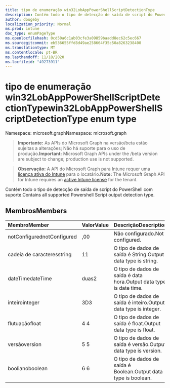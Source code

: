 ```yaml
---
title: tipo de enumeração win32LobAppPowerShellScriptDetectionType
description: Contém todo o tipo de detecção de saída de script do PowerShell com suporte.
author: dougeby
localization_priority: Normal
ms.prod: intune
doc_type: enumPageType
ms.openlocfilehash: 0cd50a6c1ab03cfe3a09859baadd8ec62c5ec667
ms.sourcegitcommit: eb536655ffd8d49ae258664f35c50a8263238400
ms.translationtype: MT
ms.contentlocale: pt-BR
ms.lasthandoff: 11/18/2020
ms.locfileid: "49273911"
---
```

# <a name="win32lobapppowershellscriptdetectiontype-enum-type"></a><span data-ttu-id="2f925-103">tipo de enumeração win32LobAppPowerShellScriptDetectionType</span><span class="sxs-lookup"><span data-stu-id="2f925-103">win32LobAppPowerShellScriptDetectionType enum type</span></span>

<span data-ttu-id="2f925-104">Namespace: microsoft.graph</span><span class="sxs-lookup"><span data-stu-id="2f925-104">Namespace: microsoft.graph</span></span>

> <span data-ttu-id="2f925-105">**Importante:** As APIs do Microsoft Graph na versão/beta estão sujeitas a alterações; Não há suporte para o uso de produção.</span><span class="sxs-lookup"><span data-stu-id="2f925-105">**Important:** Microsoft Graph APIs under the /beta version are subject to change; production use is not supported.</span></span>

> <span data-ttu-id="2f925-106">**Observação:** A API do Microsoft Graph para Intune requer uma [licença ativa do Intune](https://go.microsoft.com/fwlink/?linkid=839381) para o locatário.</span><span class="sxs-lookup"><span data-stu-id="2f925-106">**Note:** The Microsoft Graph API for Intune requires an [active Intune license](https://go.microsoft.com/fwlink/?linkid=839381) for the tenant.</span></span>

<span data-ttu-id="2f925-107">Contém todo o tipo de detecção de saída de script do PowerShell com suporte.</span><span class="sxs-lookup"><span data-stu-id="2f925-107">Contains all supported Powershell Script output detection type.</span></span>

## <a name="members"></a><span data-ttu-id="2f925-108">Membros</span><span class="sxs-lookup"><span data-stu-id="2f925-108">Members</span></span>
|<span data-ttu-id="2f925-109">Membro</span><span class="sxs-lookup"><span data-stu-id="2f925-109">Member</span></span>|<span data-ttu-id="2f925-110">Valor</span><span class="sxs-lookup"><span data-stu-id="2f925-110">Value</span></span>|<span data-ttu-id="2f925-111">Descrição</span><span class="sxs-lookup"><span data-stu-id="2f925-111">Description</span></span>|
|:---|:---|:---|
|<span data-ttu-id="2f925-112">notConfigured</span><span class="sxs-lookup"><span data-stu-id="2f925-112">notConfigured</span></span>|<span data-ttu-id="2f925-113">,0</span><span class="sxs-lookup"><span data-stu-id="2f925-113">0</span></span>|<span data-ttu-id="2f925-114">Não configurado.</span><span class="sxs-lookup"><span data-stu-id="2f925-114">Not configured.</span></span>|
|<span data-ttu-id="2f925-115">cadeia de caracteres</span><span class="sxs-lookup"><span data-stu-id="2f925-115">string</span></span>|<span data-ttu-id="2f925-116">1</span><span class="sxs-lookup"><span data-stu-id="2f925-116">1</span></span>|<span data-ttu-id="2f925-117">O tipo de dados de saída é String.</span><span class="sxs-lookup"><span data-stu-id="2f925-117">Output data type is string.</span></span>|
|<span data-ttu-id="2f925-118">dateTime</span><span class="sxs-lookup"><span data-stu-id="2f925-118">dateTime</span></span>|<span data-ttu-id="2f925-119">duas</span><span class="sxs-lookup"><span data-stu-id="2f925-119">2</span></span>|<span data-ttu-id="2f925-120">O tipo de dados de saída é data hora.</span><span class="sxs-lookup"><span data-stu-id="2f925-120">Output data type is date time.</span></span>|
|<span data-ttu-id="2f925-121">inteiro</span><span class="sxs-lookup"><span data-stu-id="2f925-121">integer</span></span>|<span data-ttu-id="2f925-122">3D</span><span class="sxs-lookup"><span data-stu-id="2f925-122">3</span></span>|<span data-ttu-id="2f925-123">O tipo de dados de saída é inteiro.</span><span class="sxs-lookup"><span data-stu-id="2f925-123">Output data type is integer.</span></span>|
|<span data-ttu-id="2f925-124">flutuação</span><span class="sxs-lookup"><span data-stu-id="2f925-124">float</span></span>|<span data-ttu-id="2f925-125">4 </span><span class="sxs-lookup"><span data-stu-id="2f925-125">4</span></span>|<span data-ttu-id="2f925-126">O tipo de dados de saída é float.</span><span class="sxs-lookup"><span data-stu-id="2f925-126">Output data type is float.</span></span>|
|<span data-ttu-id="2f925-127">versão</span><span class="sxs-lookup"><span data-stu-id="2f925-127">version</span></span>|<span data-ttu-id="2f925-128">5 </span><span class="sxs-lookup"><span data-stu-id="2f925-128">5</span></span>|<span data-ttu-id="2f925-129">O tipo de dados de saída é versão.</span><span class="sxs-lookup"><span data-stu-id="2f925-129">Output data type is version.</span></span>|
|<span data-ttu-id="2f925-130">booliano</span><span class="sxs-lookup"><span data-stu-id="2f925-130">boolean</span></span>|<span data-ttu-id="2f925-131">6 </span><span class="sxs-lookup"><span data-stu-id="2f925-131">6</span></span>|<span data-ttu-id="2f925-132">O tipo de dados de saída é Boolean.</span><span class="sxs-lookup"><span data-stu-id="2f925-132">Output data type is boolean.</span></span>|




